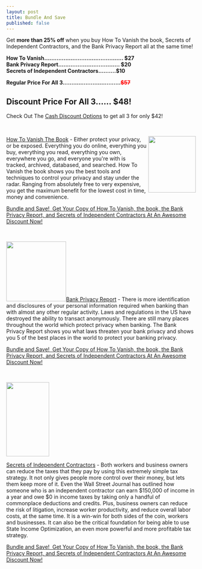 ```yaml
---
layout: post
title: Bundle And Save
published: false
---
```

<p>Get <strong>more than 25% off</strong> when you buy How To Vanish the book, Secrets of Independent Contractors, and the Bank Privacy Report all at the same time!</p>
<p><strong>How To Vanish............................................. $27<br />
Bank Privacy Report</strong><strong>................................... $20</strong><strong><br />
</strong><strong>Secrets of Independent Contractors..........$10</strong><strong> </strong></p>
<p><strong>Regular Price For All 3.................................<span style="color: #ff0000;"><del>$57</del></span></strong></p>
<h2>Discount Price For All 3...... $48!</h2>
<p>Check Out The <a href="http://www.howtovanish.com/cash-payment-options/" target="_blank">Cash Discount Options</a> to get all 3 for only $42!</p>
<p>&nbsp;</p>
<p><img src="{{ site.baseurl }}/images/HTVEbookCover.JPG" alt="" width="126" height="150" align="right" /></p>
<p><a title="how to vanish the book" href="http://www.howtovanish.com/products/how-to-vanish-book/" target="_blank">How To Vanish The Book</a> - Either protect your privacy, or be exposed. Everything you do online, everything you buy, everything you read, everything you own, everywhere you go, and everyone you're with is tracked, archived, databased, and searched. How To Vanish the book shows you the best tools and techniques to control your privacy and stay under the radar. Ranging from absolutely free to very expensive, you get the maximum benefit for the lowest cost in time, money and convenience.</p>
<p><a href="http://www.howtovanish.com/products/how-to-vanish-book/" target="_blank">Bundle and Save!  Get Your Copy of How To Vanish, the book, the Bank Privacy Report, and Secrets of Independent Contractors At An Awesome Discount Now!</a></p>
<p>&nbsp;</p>
<p><a href="http://www.howtovanish.com/wp-content/uploads/2010/02/bank-privacy-book.jpg"><img class="alignleft size-medium wp-image-2534" title="bank privacy book" src="{{ site.baseurl }}/images/bank-privacy-book-300x300.jpg" alt="" width="159" height="159" /></a><a href="http://www.howtovanish.com/products/bank-privacy-report/" target="_blank">Bank Privacy Report</a> - There is more identification and disclosures of your personal information required when banking than with almost any other regular activity.  Laws and regulations in the US have destroyed the ability to transact anonymously.  There are still many places throughout the world which protect privacy when banking.  The Bank Privacy Report shows you what laws threaten your bank privacy and shows you 5 of the best places in the world to protect your banking privacy.</p>
<p><a href="http://www.howtovanish.com/products/bank-privacy-report/" target="_blank"></a><a href="../products/how-to-vanish-book/" target="_blank">Bundle  and Save!  Get Your Copy of How To Vanish, the book, the Bank Privacy  Report, and Secrets of Independent Contractors At An Awesome Discount  Now!</a></p>
<p>&nbsp;</p>
<p><a href="http://www.howtovanish.com/wp-content/uploads/2010/02/secret-of-inde-book.jpg"><img class="alignright size-medium wp-image-2539" title="secret of inde book" src="{{ site.baseurl }}/images/secret-of-inde-book-174x300.jpg" alt="" width="114" height="197" /></a></p>
<p><a href="../products/secrets-of-independent-contractors/" target="_blank">Secrets of Independent Contractors</a> - Both workers and business owners can reduce the taxes that they pay  by using this extremely simple tax strategy.  It not only gives people  more control over their money, but lets them keep more of it.  Even the  Wall Street Journal has outlined how someone who is an independent  contractor can earn $150,000 of income in a year and owe $0 in income  taxes by taking only a handful of commonplace deductions and credits.   Plus, business owners can reduce the risk of litigation, increase worker  productivity, and reduce overall labor costs, at the same time.  It is a  win-win for both sides of the coin, workers and businesses.  It can also be the critical foundation for being able to use State Income Optimization, an even more powerful and more profitable tax strategy.</p>
<p><a href="http://www.howtovanish.com/products/secrets-of-independent-contractors/" target="_blank"></a><a href="../products/how-to-vanish-book/" target="_blank">Bundle  and Save!  Get Your Copy of How To Vanish, the book, the Bank Privacy  Report, and Secrets of Independent Contractors At An Awesome Discount  Now!</a></p>
<p>&nbsp;</p>
